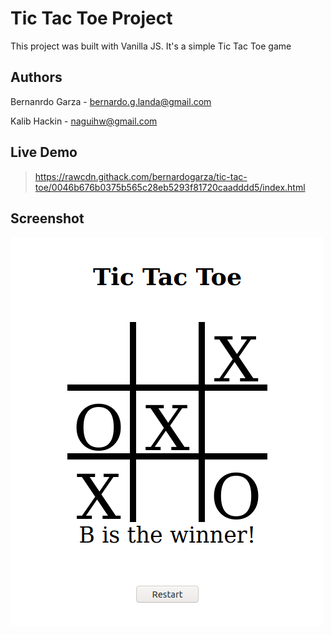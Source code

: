 # Tic Tac Toe Project

This project was built with Vanilla JS. It's a simple Tic Tac Toe game

## Authors
Bernanrdo Garza - bernardo.g.landa@gmail.com

Kalib Hackin - naguihw@gmail.com

## Live Demo

> https://rawcdn.githack.com/bernardogarza/tic-tac-toe/0046b676b0375b565c28eb5293f81720caadddd5/index.html


## Screenshot

![Tic Tac Toe](Screenshot.png?raw=true "Tic Tac Toe")

#
